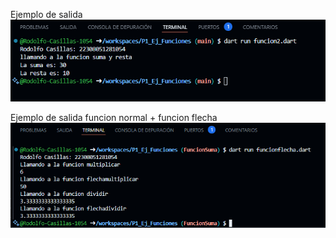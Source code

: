 Ejemplo de salida
![alt text](image.png)

Ejemplo de salida funcion normal + funcion flecha 
![alt text](image-1.png)